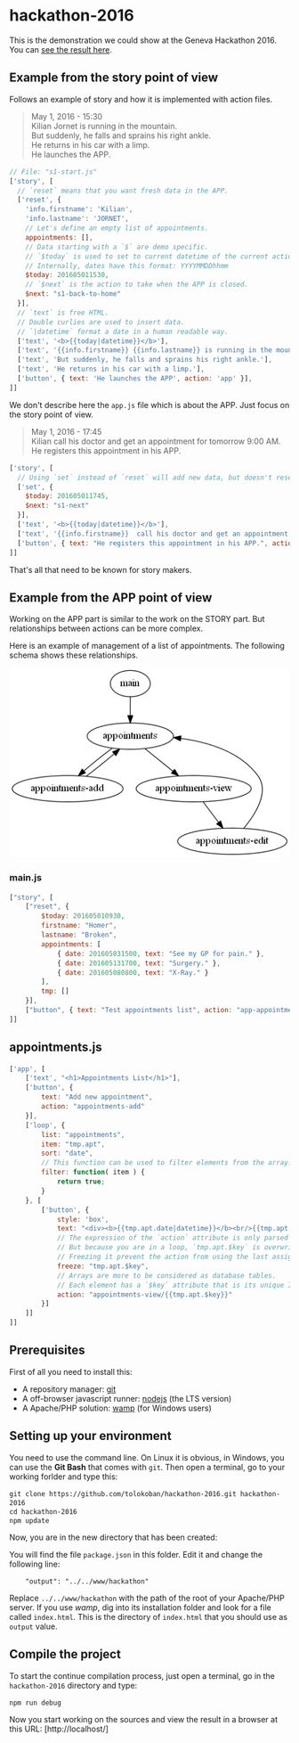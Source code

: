 # hackathon-2016

This is the demonstration we could show at the Geneva Hackathon 2016.
You can [see the result here](http://tolokoban.github.io/hackathon-2016/#main).

## Example from the story point of view

Follows an example of story and how it is implemented with action files.

> May 1, 2016 - 15:30  
> Kilian Jornet is running in the mountain.  
> But suddenly, he falls and sprains his right ankle.  
> He returns in his car with a limp.  
> He launches the APP.


```js
// File: "s1-start.js"
['story', [
  // `reset` means that you want fresh data in the APP.
  ['reset', {
    'info.firstname': 'Kilian',
    'info.lastname': 'JORNET',
    // Let's define an empty list of appointments.
    appointments: [],
    // Data starting with a `$` are demo specific.
    // `$today` is used to set to current datetime of the current action.
    // Internally, dates have this format: YYYYMMDDhhmm
    $today: 201605011530,
    // `$next` is the action to take when the APP is closed.
    $next: "s1-back-to-home"
  }],
  // `text` is free HTML.
  // Double curlies are used to insert data.
  // `|datetime` format a date in a human readable way.
  ['text', '<b>{{today|datetime}}</b>'],
  ['text', '{{info.firstname}} {{info.lastname}} is running in the mountain.'],
  ['text', 'But suddenly, he falls and sprains his right ankle.'],
  ['text', 'He returns in his car with a limp.'],
  ['button', { text: 'He launches the APP', action: 'app' }],
]]
```

We don't describe here the `app.js` file which is about the APP. Just focus on the story point of view.

> May 1, 2016 - 17:45  
> Kilian call his doctor and get an appointment for tomorrow 9:00 AM.
> He registers this appointment in his APP.

```js
['story', [
  // Using `set` instead of `reset` will add new data, but doesn't reset the existing data.
  ['set', {
    $today: 201605011745,
    $next: "s1-next"
  }],
  ['text', '<b>{{today|datetime}}</b>'],
  ['text', '{{info.firstname}}  call his doctor and get an appointment for tomorrow 9:00 AM.'],
  ['button', { text: "He registers this appointment in his APP.", action: 'app' }]
]]
```

That's all that need to be known for story makers.

## Example from the APP point of view

Working on the APP part is similar to the work on the STORY part.
But relationships between actions can be more complex.

Here is an example of management of a list of appointments. The following schema shows these relationships.

![Relationships between actions](img/graph.dot.png)

### main.js
```js
["story", [
    ["reset", { 
        $today: 201605010930,
        firstname: "Homer",
        lastname: "Broken",
        appointments: [
            { date: 201605031500, text: "See my GP for pain." },
            { date: 201605131700, text: "Surgery." },
            { date: 201605080800, text: "X-Ray." }
        ],
        tmp: []
    }],
    ["button", { text: "Test appointments list", action: "app-appointments" }]
]]
```

## appointments.js
```js
['app', [
    ['text', "<h1>Appointments List</h1>"],
    ['button', {
        text: "Add new appointment",
        action: "appointments-add"
    }],
    ['loop', {
        list: "appointments",
        item: "tmp.apt",
        sort: "date",
        // This function can be used to filter elements from the array.
        filter: function( item ) {
            return true;
        }
    }, [
        ['button', {
            style: 'box',            
            text: "<div><b>{{tmp.apt.date|datetime}}</b><br/>{{tmp.apt.text}}</div>",
            // The expression of the `action` attribute is only parsed at click.
            // But because you are in a loop, `tmp.apt.$key` is overwritten for each item.
            // Freezing it prevent the action from using the last assigned value.
            freeze: "tmp.apt.$key",
            // Arrays are more to be considered as database tables.
            // Each element has a `$key` attribute that is its unique ID.
            action: "appointments-view/{{tmp.apt.$key}}"
        }]
    ]]    
]]
```


## Prerequisites

First of all you need to install this:
* A repository manager: [git](https://git-scm.com/)
* A off-browser javascript runner: [nodejs](https://nodejs.org/en/) (the LTS version)
* A Apache/PHP solution: [wamp](http://www.wampserver.com/en/) (for Windows users)
 
## Setting up your environment

You need to use the command line. On Linux it is obvious, in Windows, you can use the __Git Bash__ that comes with `git`.
Then open a terminal, go to your working forlder and type this:

```
git clone https://github.com/tolokoban/hackathon-2016.git hackathon-2016
cd hackathon-2016
npm update
```

Now, you are in the new directory that has been created:

You will find the file `package.json` in this folder. Edit it and change the following line:

```
    "output": "../../www/hackathon"
```

Replace `../../www/hackathon` with the path of the root of your Apache/PHP server. If you use _wamp_, dig into its installation folder and look for a file called `index.html`. This is the directory of `index.html` that you should use as `output` value.

## Compile the project

To start the continue compilation process, just open a terminal, go in the `hackathon-2016` directory and type:

```
npm run debug
```

Now you start working on the sources and view the result in a browser at this URL: [http://localhost/]

